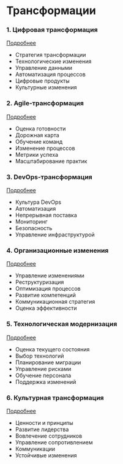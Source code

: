 # Трансформации

### 1. Цифровая трансформация
[Подробнее](/methodologies/transformations/digital/index.md)
- Стратегия трансформации
- Технологические изменения
- Управление данными
- Автоматизация процессов
- Цифровые продукты
- Культурные изменения

### 2. Agile-трансформация
[Подробнее](/methodologies/transformations/agile/index.md)
- Оценка готовности
- Дорожная карта
- Обучение команд
- Изменение процессов
- Метрики успеха
- Масштабирование практик

### 3. DevOps-трансформация
[Подробнее](/methodologies/transformations/devops/index.md)
- Культура DevOps
- Автоматизация
- Непрерывная поставка
- Мониторинг
- Безопасность
- Управление инфраструктурой

### 4. Организационные изменения
[Подробнее](/methodologies/transformations/organizational/index.md)
- Управление изменениями
- Реструктуризация
- Оптимизация процессов
- Развитие компетенций
- Коммуникационная стратегия
- Оценка эффективности

### 5. Технологическая модернизация
[Подробнее](/methodologies/transformations/tech-modernization/index.md)
- Оценка текущего состояния
- Выбор технологий
- Планирование миграции
- Управление рисками
- Обучение персонала
- Поддержка изменений

### 6. Культурная трансформация
[Подробнее](/methodologies/transformations/cultural/index.md)
- Ценности и принципы
- Развитие лидерства
- Вовлечение сотрудников
- Управление сопротивлением
- Коммуникации
- Устойчивые изменения
